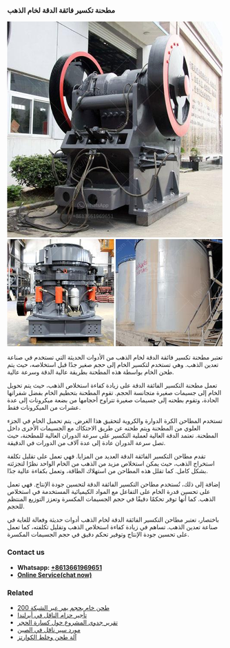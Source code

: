 <h3>مطحنة تكسير فائقة الدقة لخام الذهب</h3><img src='1701854078.jpg' alt=''><p>تعتبر مطحنة تكسير فائقة الدقة لخام الذهب من الأدوات الحديثة التي تستخدم في صناعة تعدين الذهب. وهي تستخدم لتكسير الخام إلى حجم صغير جدًا قبل استخلاصه، حيث يتم طحن الخام بواسطة هذه المطحنة بطريقة عالية الدقة وسرعة عالية.</p><p>تعمل مطحنة التكسير الفائقة الدقة على زيادة كفاءة استخلاص الذهب، حيث يتم تحويل الخام إلى جسيمات صغيرة متجانسة الحجم. تقوم المطحنة بتحطيم الخام بفضل شفراتها الحادة، وتقوم بطحنه إلى جسيمات صغيرة تتراوح أحجامها من بضعة ميكرونات إلى عدة عشرات من الميكرونات فقط.</p><p>تستخدم المطاحن الكرة الدوارة والكروية لتحقيق هذا الغرض. يتم تحميل الخام في الجزء العلوي من المطحنة ويتم طحنه عن طريق الاحتكاك مع الجسيمات الأخرى داخل المطحنة. تعتمد الدقة العالية لعملية التكسير على سرعة الدوران العالية للمطحنة، حيث تصل سرعة الدوران عادة إلى عدة آلاف من الدورات في الدقيقة.</p><p>تقدم مطاحن التكسير الفائقة الدقة العديد من المزايا. فهي تعمل على تقليل تكلفة استخراج الذهب، حيث يمكن استخلاص مزيد من الذهب من الخام الواحد نظرًا لتجزئته بشكل كامل. كما تقلل هذه المطاحن من استهلاك الطاقة، وتعمل بكفاءة عالية جدًا.</p><p>إضافة إلى ذلك، تُستخدم مطاحن التكسير الفائقة الدقة لتحسين جودة الإنتاج. فهي تعمل على تحسين قدرة الخام على التفاعل مع المواد الكيميائية المستخدمة في استخلاص الذهب. كما أنها توفر تحكمًا دقيقًا في حجم الجسيمات المكسرة وتعزز التوزيع المنتظم للحجم.</p><p>باختصار، تعتبر مطاحن التكسير الفائقة الدقة لخام الذهب أدوات حديثة وفعالة للغاية في صناعة تعدين الذهب. تساهم في زيادة كفاءة استخلاص الذهب وتقليل تكلفته، كما تعمل على تحسين جودة الإنتاج وتوفير تحكم دقيق في حجم الجسيمات المكسرة.</p><h3>Contact us</h3><ul><li><strong>Whatsapp:&nbsp;<a href="https://wa.me/8613661969651">+8613661969651</a></strong></li><li><a href="https://swt.shibang-china.com/?git&amp;zhl&amp;مطحنة تكسير فائقة الدقة لخام الذهب"><strong>Online Service(chat now)</strong></a></li></ul><h3>Related</h3><ul><li><a href='طحن خام بحجم يمر عبر الشبكة 200.md'>طحن خام بحجم يمر عبر الشبكة 200</a></li><li><a href='تأجير حزام الناقل في أيرلندا.md'>تأجير حزام الناقل في أيرلندا</a></li><li><a href='تقرير جدوى المشروع حول كسارة الحجر.md'>تقرير جدوى المشروع حول كسارة الحجر</a></li><li><a href='مورد سير ناقل في الصين.md'>مورد سير ناقل في الصين</a></li><li><a href='آلة طحن وخلط الكوارتز.md'>آلة طحن وخلط الكوارتز</a></li></ul>